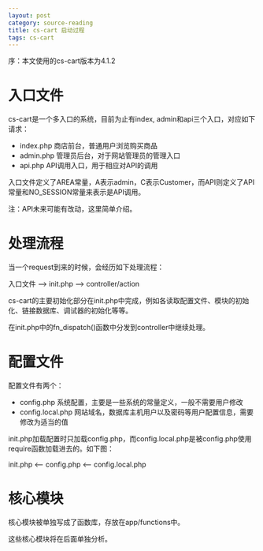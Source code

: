 ```yaml
---
layout: post
category: source-reading 
title: cs-cart 启动过程
tags: cs-cart
---
```


序：本文使用的cs-cart版本为4.1.2

# 入口文件

cs-cart是一个多入口的系统，目前为止有index, admin和api三个入口，对应如下请求：

* index.php 商店前台，普通用户浏览购买商品
* admin.php 管理员后台，对于网站管理员的管理入口
* api.php API调用入口，用于相应对API的调用

入口文件定义了AREA常量，A表示admin，C表示Customer，而API则定义了API常量和NO_SESSION常量来表示是API调用。

注：API未来可能有改动，这里简单介绍。

# 处理流程

当一个request到来的时候，会经历如下处理流程：

入口文件 --> init.php --> controller/action

cs-cart的主要初始化部分在init.php中完成，例如各读取配置文件、模块的初始化、链接数据库、调试器的初始化等等。

在init.php中的fn_dispatch()函数中分发到controller中继续处理。

# 配置文件

配置文件有两个：

* config.php 系统配置，主要是一些系统的常量定义，一般不需要用户修改
* config.local.php 网站域名，数据库主机用户以及密码等用户配置信息，需要修改为适当的值

init.php加载配置时只加载config.php，而config.local.php是被config.php使用require函数加载进去的。如下图：

init.php <-- config.php <-- config.local.php

# 核心模块

核心模块被单独写成了函数库，存放在app/functions中。

这些核心模块将在后面单独分析。
